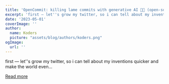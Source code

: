 ```yaml
---
title: 'OpenCommit: killing lame commits with generative AI 🤯🔫 (open-source)'
excerpt: 'first — let''s grow my twitter, so i can tell about my inventions quicker and make the world even...'
date: '2023-05-01'
coverImage: ''
author:
  name: Koders
  picture: "assets/blog/authors/koders.png"
ogImage:
  url: ''
---
```


first — let''s grow my twitter, so i can tell about my inventions quicker and make the world even...

[Read more](https://dev.to/disukharev/opencommit-killing-lame-commits-with-generative-ai-open-source-2gcd)
